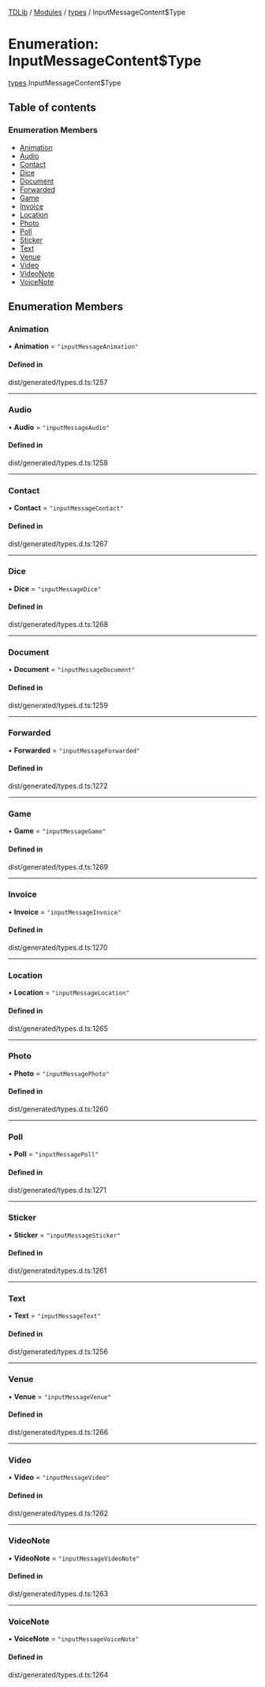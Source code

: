 [TDLib](../README.md) / [Modules](../modules.md) / [types](../modules/types.md) / InputMessageContent$Type

# Enumeration: InputMessageContent$Type

[types](../modules/types.md).InputMessageContent$Type

## Table of contents

### Enumeration Members

- [Animation](types.InputMessageContent_Type.md#animation)
- [Audio](types.InputMessageContent_Type.md#audio)
- [Contact](types.InputMessageContent_Type.md#contact)
- [Dice](types.InputMessageContent_Type.md#dice)
- [Document](types.InputMessageContent_Type.md#document)
- [Forwarded](types.InputMessageContent_Type.md#forwarded)
- [Game](types.InputMessageContent_Type.md#game)
- [Invoice](types.InputMessageContent_Type.md#invoice)
- [Location](types.InputMessageContent_Type.md#location)
- [Photo](types.InputMessageContent_Type.md#photo)
- [Poll](types.InputMessageContent_Type.md#poll)
- [Sticker](types.InputMessageContent_Type.md#sticker)
- [Text](types.InputMessageContent_Type.md#text)
- [Venue](types.InputMessageContent_Type.md#venue)
- [Video](types.InputMessageContent_Type.md#video)
- [VideoNote](types.InputMessageContent_Type.md#videonote)
- [VoiceNote](types.InputMessageContent_Type.md#voicenote)

## Enumeration Members

### Animation

• **Animation** = ``"inputMessageAnimation"``

#### Defined in

dist/generated/types.d.ts:1257

___

### Audio

• **Audio** = ``"inputMessageAudio"``

#### Defined in

dist/generated/types.d.ts:1258

___

### Contact

• **Contact** = ``"inputMessageContact"``

#### Defined in

dist/generated/types.d.ts:1267

___

### Dice

• **Dice** = ``"inputMessageDice"``

#### Defined in

dist/generated/types.d.ts:1268

___

### Document

• **Document** = ``"inputMessageDocument"``

#### Defined in

dist/generated/types.d.ts:1259

___

### Forwarded

• **Forwarded** = ``"inputMessageForwarded"``

#### Defined in

dist/generated/types.d.ts:1272

___

### Game

• **Game** = ``"inputMessageGame"``

#### Defined in

dist/generated/types.d.ts:1269

___

### Invoice

• **Invoice** = ``"inputMessageInvoice"``

#### Defined in

dist/generated/types.d.ts:1270

___

### Location

• **Location** = ``"inputMessageLocation"``

#### Defined in

dist/generated/types.d.ts:1265

___

### Photo

• **Photo** = ``"inputMessagePhoto"``

#### Defined in

dist/generated/types.d.ts:1260

___

### Poll

• **Poll** = ``"inputMessagePoll"``

#### Defined in

dist/generated/types.d.ts:1271

___

### Sticker

• **Sticker** = ``"inputMessageSticker"``

#### Defined in

dist/generated/types.d.ts:1261

___

### Text

• **Text** = ``"inputMessageText"``

#### Defined in

dist/generated/types.d.ts:1256

___

### Venue

• **Venue** = ``"inputMessageVenue"``

#### Defined in

dist/generated/types.d.ts:1266

___

### Video

• **Video** = ``"inputMessageVideo"``

#### Defined in

dist/generated/types.d.ts:1262

___

### VideoNote

• **VideoNote** = ``"inputMessageVideoNote"``

#### Defined in

dist/generated/types.d.ts:1263

___

### VoiceNote

• **VoiceNote** = ``"inputMessageVoiceNote"``

#### Defined in

dist/generated/types.d.ts:1264
